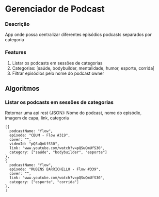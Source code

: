 # Gerenciador de Podcast

### Descrição

App onde possa centralizar diferentes episódios podcasts separados por categoria

### Features

1. Listar os podcasts em sessões de categorias
2. Categorias: [saúde, bodybuilder, mentalidade, humor, esporte, corrida]
3. Filtrar episódios pelo nome do podcast owner

## Algoritmos

### Listar os podcasts em sessões de categorias

Retornar uma api rest (JSON): Nome do podcast, nome do episódio, imagem de capa, link, categoria

```
[{
  podcastName: "flow",
  episode: "CBUM - Flow #319",
  cover: "",
  videoId: "pQSuQmUfS30",
  link: "www.youtube.com/watch?v=pQSuQmUfS30",
  category: ["saúde", "bodybuilder", "esporte"]
},
{
  podcastName: "flow",
  episode: "RUBENS BARRICHELLO - Flow #339",
  cover: "",
  link: "www.youtube.com/watch?v=pQSuQmUfS30",
  category: ["esporte", "corrida"]
},
]
```
